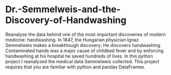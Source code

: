 # Dr.-Semmelweis-and-the-Discovery-of-Handwashing

Reanalyse the data behind one of the most important discoveries of modern medicine: handwashing. In 1847, the Hungarian physician Ignaz Semmelweis makes a breakthough discovery: He discovers handwashing. Contaminated hands was a major cause of childbed fever and by enforcing handwashing at his hospital he saved hundreds of lives. In this python project I reanalyzed the medical data Semmelweis collected. This project requires that you are familiar with python and pandas DataFrames. 

